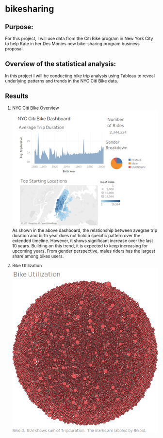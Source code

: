 # bikesharing
## Purpose:
For this project, I will use data from the Citi Bike program in New York City to help Kate in her Des Monies new bike-sharing program business proposal.

## Overview of the statistical analysis:
In this project I will be conducting bike trip analysis using Tableau to reveal underlying patterns and trends in the NYC Citi Bike data.

## Results
1. NYC Citi Bike Overview
![CitiBikeOverview](images/NYC_Citi_Bike.png)
As shown in the above dashboard, the relationship between avegrae trip duration and birth year does not hold a specific pattern over the extended timeline. However, it shows significant increase over the last 10 years. Building on this trend, it is expected to keep increasing for upcoming years. From gender perspective, males riders has the largest share among bikes users.

2. Bike Utilization
![BikeUtilization](images/BikeUtilization.png)


